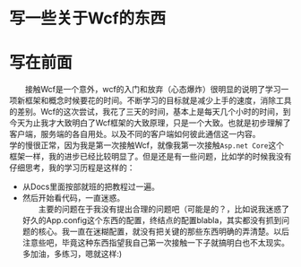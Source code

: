 # 写一些关于Wcf的东西
# 写在前面
&emsp;&emsp;接触Wcf是一个意外，wcf的入门和放弃（心态爆炸）很明显的说明了学习一项新框架和概念时候要花的时间。不断学习的目标就是减少上手的速度，消除工具的差别。Wcf的这次尝试，我花了三天的时间，基本上是每天几个小时的时间，到今天为止我才大致明白了Wcf框架的大致原理，只是一个大致。也就是初步理解了客户端，服务端的各自用处。以及不同的客户端如何彼此通信这一内容。  
学的慢很正常，因为我是第一次接触Wcf，就像我第一次接触`Asp.net Core`这个框架一样，我的进步已经比较明显了。但是还是有一些问题，比如学的时候我没有仔细思考，我的学习历程是这样的：  
- 从Docs里面按部就班的把教程过一遍。  
- 然后开始看代码，一直迷惑。  
&emsp;&emsp;主要的问题在于我没有提出合理的问题吧（可能是的？，比如说我迷惑了好久的App.config这个东西的配置，终结点的配置blabla，其实都没有抓到问题的核心。我一直在迷糊配置，就没有把关键的那些东西明确的弄清楚。以后注意些吧，毕竟这种东西指望我自己第一次接触一下子就搞明白也不太现实。多加油，多练习，嗯就这样:)